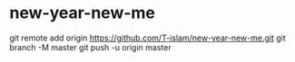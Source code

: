 # new-year-new-me


git remote add origin https://github.com/T-islam/new-year-new-me.git
git branch -M master
git push -u origin master